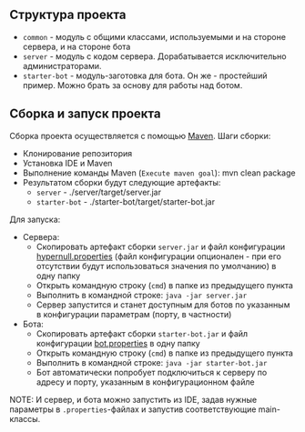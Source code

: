 ## Структура проекта

- `common` - модуль с общими классами, используемыми и на стороне сервера, и на стороне бота
- `server` - модуль с кодом сервера. Дорабатывается исключительно администраторами.
- `starter-bot` - модуль-заготовка для бота. Он же - простейший пример. Можно брать за основу для работы над ботом.

## Сборка и запуск проекта

Сборка проекта осуществляется с помощью [Maven](https://ru.wikipedia.org/wiki/Apache_Maven).
Шаги сборки:
- Клонирование репозитория
- Установка IDE и Maven
- Выполнение команды Maven (`Execute maven goal`): mvn clean package
- Результатом сборки будут следующие артефакты:
  - `server` - ./server/target/server.jar
  - `starter-bot` - ./starter-bot/target/starter-bot.jar

Для запуска:
- Сервера: 
  - Скопировать артефакт сборки `server.jar` и файл конфигурации [hypernull.properties](server/hypernull.properties) (файл конфигурации опционален - при его отсутствии будут использоваться значения по умолчанию) в одну папку
  - Открыть командную строку (`cmd`) в папке из предыдущего пункта
  - Выполнить в командной строке: `java -jar server.jar`
  - Сервер запустится и станет доступным для ботов по указанным в конфигурации параметрам (порту, в частности)
- Бота:
  - Скопировать артефакт сборки `starter-bot.jar` и файл конфигурации [bot.properties](starter-bot/bot.properties) в одну папку
  - Открыть командную строку (`cmd`) в папке из предыдущего пункта
  - Выполнить в командной строке: `java -jar starter-bot.jar`
  - Бот автоматически попробует подключиться к серверу по адресу и порту, указанным в конфигурационном файле

NOTE: И сервер, и бота можно запустить из IDE, задав нужные параметры в `.properties`-файлах и запустив соответствующие main-классы. 